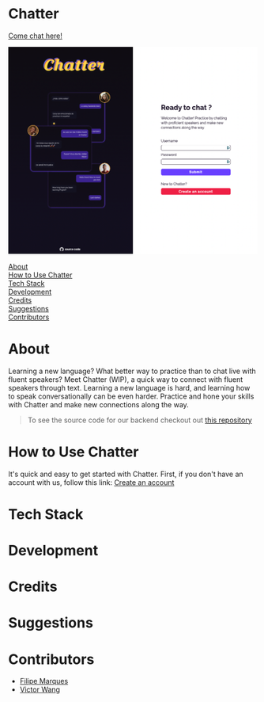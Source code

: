 # Chatter

<a href='https://project-4-react.herokuapp.com/' target='blank'>Come chat here!</a>

<img src='./src/assets/images/chatter-screenshot.png'/>
<br/>

[About](#about)
<br>
[How to Use Chatter](#how-to-use-chatter)
<br>
[Tech Stack](#tech-stack)
<br>
[Development](#development)
<br>
[Credits](#credits)
<br>
[Suggestions](#suggestions)
<br>
[Contributors](#contributors)

# About

Learning a new language? What better way to practice than to chat live with fluent speakers? Meet Chatter (WIP), a quick way to connect with fluent speakers through text. Learning a new language is hard, and learning how to speak conversationally can be even harder. Practice and hone your skills with Chatter and make new connections along the way.

> To see the source code for our backend checkout out [this repository](https://github.com/filipeqm94/server-project-4)

# How to Use Chatter

It's quick and easy to get started with Chatter. First, if you don't have an account with us, follow this link: <a href='https://project-4-react.herokuapp.com/signup' target='_blank'>Create an account</a>

# Tech Stack

# Development

# Credits

# Suggestions

# Contributors

- [Filipe Marques](https://github.com/filipeqm94)
- [Victor Wang](https://github.com/v-wang)
